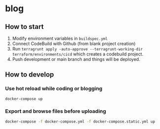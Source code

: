 # blog

## How to start

1. Modify environment variables in `buildspec.yml`
1. Connect CodeBuild with Github (from blank project creation)
1. Run `terragrunt apply -auto-approve --terragrunt-working-dir terraform/environments/cicd` which creates a codebuild project.
1. Push development or main branch and things will be deployed.

## How to develop

### Use hot reload while coding or blogging

```bash
docker-compose up
```

### Export and browse files before uploading

```bash
docker-compose -f docker-compose.yml -f docker-compose.static.yml up
```
